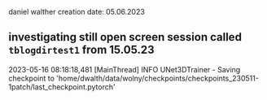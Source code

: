 daniel walther
creation date: 05.06.2023

## investigating still open screen session called `tblogdirtest1` from 15.05.23
2023-05-16 08:18:18,481 [MainThread] INFO UNet3DTrainer - Saving checkpoint to 'home/dwalth/data/wolny/checkpoints/checkpoints_230511-1patch/last_checkpoint.pytorch'